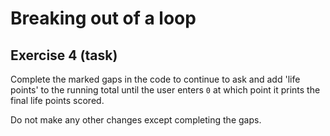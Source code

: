 # Breaking out of a loop
## Exercise 4 (task)

Complete the marked gaps in the code to continue to ask and add 'life points' to the running total until the user enters `0` at which point it prints the final life points scored.
  
Do not make any other changes except completing the gaps.
